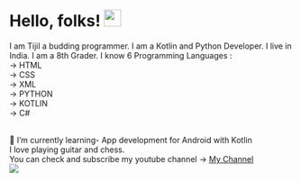 # Hello, folks! <img src="https://raw.githubusercontent.com/MartinHeinz/MartinHeinz/master/wave.gif" width="30px">
I am Tijil a budding programmer. I am a Kotlin and Python Developer. I live in India. I am a 8th Grader. 
I know 6 Programming Languages :
<br> -> HTML 
<br> -> CSS
<br> -> XML
<br> -> PYTHON
<br> -> KOTLIN
<br> -> C#


<br> 🌱 I’m currently learning- App development for Android with Kotlin 
    <br> I love playing guitar and chess. 
    <br> You can check and subscribe my youtube channel -> <a href="https://www.youtube.com/channel/UC-BQdiPl1XQFxdzq63S4v6Q"> My Channel </a>
   <br> <img align="center" src="https://github-readme-stats.vercel.app/api/<top-langs>/?username=<Tijil2111>&theme=<THEME_NAME>" />

<!--
**Tijil2111/Tijil2111** is a ✨ _special_ ✨ repository because its `README.md` (this file) appears on your GitHub profile.

Here are some ideas to get you started:

- 🔭 I’m currently working on ...
- 🌱 I’m currently learning ...
- 👯 I’m looking to collaborate on ...
- 🤔 I’m looking for help with ...
- 💬 Ask me about ...
- 📫 How to reach me: ...
- 😄 Pronouns: ...
- ⚡ Fun fact: ...
-->
